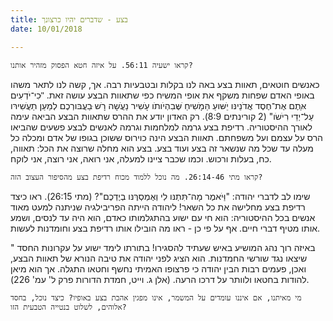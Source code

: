 ```yaml
---
title: בצע - שדברים יהיו כרצונך
date: 10/01/2018

---
```


`קראו ישעיה 56:11. על איזה חטא הפסוק מזהיר אותנו?`

כאנשים חוטאים, תאוות בצע באה לנו בקלות ובטבעיות רבה. אך, קשה לנו לתאר משהו באופי האדם שפחות משקף את אופי המשיח כפי שתאוות הבצע עושה זאת. "ּכִי־יֹדְעִים אַּתֶם אֶת־חֶסֶד אֲדֹנֵינּו יֵׁשּועַ הַּמָׁשִיחַ ׁשֶּבִהְיֹותֹו עָׁשִיר נַעֲׂשָה רָׁש ּבַעֲבּורְכֶם לְמַעַן תַעֲׁשִירּו עַל־יְדֵי רִיׁשֹו" (2 קורינתים 8:9). רק האדון יודע את ההרס שתאוות הבצע הביאה עימה לאורך ההיסטוריה. רדיפת בצע גרמה למלחמות  וגרמה לאנשים לבצע פשעים שהביאו הרס על עצמם ועל משפחתם. תאוות הבצע הינה כוירוס ששוכן בגופו של אדם ומכלה כל מעלה עד שכל מה שנשאר זה בצע ועוד בצע. בצע הוא מחלה שרוצה את הכל: תאווה, כח, בעלות ורכוש. וכמו שכבר ציינו למעלה, אני רואה, אני רוצה, אני לוקח.

`קראו מתי 26:14-46. מה נוכל ללמוד מכוח רדיפת בצע מהסיפור העצוב הזה?`

שימו לב לדברי יהודה: "וַּיֹאמֶר מָה־ּתִּתְנּו לִי וְאֶמְסְרֶּנּו בְיֶדְכֶם"? (מתי 26:15). ראו כיצד רדיפת בצע מחלישה את כל השאר! ליהודה הייתה הפריבילגיה שניתנה למעט מאוד אנשים בכל ההיסטוריה: הוא חי עם ישוע בהתגלמותו כאדם, הוא היה עד לנסים, ושמע אותו מטיף דברי חיים. אף על פי כן - ראו מה הובילו אותו רדיפת בצע וחומדנות לעשות. 

" באיזה רוך נהג המושיע באיש שעתיד להסגירו! בתורתו לימד ישוע על עקרונות החסד שיצאו נגד שורשי החמדנות. הוא הציג לפני יהודה את טיבה הנורא של תאוות הבצע, ואכן, פעמים רבות הבין יהודה כי פרצופו האמיתי נחשף וחטאו התגלה. אך הוא מיאן להודות בחטאו ולוותר על דרכו הרעה. (אלן ג. וייט, חמדת הדורות פרק ל' עמ' 226). 

`מי מאיתנו, אם איננו עומדים על המשמר, אינו מפגין אהבת בצע באופיו? כיצד נוכל, בחסד אלוהים, לשלוט בנטייה הטבעית הזו?`
